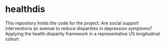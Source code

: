 # healthdis
This repository holds the code for the project: Are social support interventions an avenue to reduce disparities in depression symptoms? Applying the health disparity framework in a representative US longitudinal cohort
